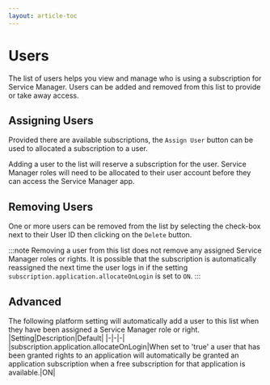 ```yaml
---
layout: article-toc
---
```

# Users
The list of users helps you view and manage who is using a subscription for Service Manager.  Users can be added and removed from this list to provide or take away access.

## Assigning Users
Provided there are available subscriptions, the `Assign User` button can be used to allocated a subscription to a user.

Adding a user to the list will reserve a subscription for the user.  Service Manager roles will need to be allocated to their user account before they can access the Service Manager app.

## Removing Users
One or more users can be removed from the list by selecting the check-box next to their User ID then clicking on the `Delete` button.

:::note
Removing a user from this list does not remove any assigned Service Manager roles or rights.  It is possible that the subscription is automatically reassigned the next time the user logs in if the setting `subscription.application.allocateOnLogin` is set to `ON`.
:::

## Advanced

The following platform setting will automatically add a user to this list when they have been assigned a Service Manager role or right. 
|Setting|Description|Default|
|-|-|-|
|subscription.application.allocateOnLogin|When set to 'true' a user that has been granted rights to an application will automatically be granted an application subscription when a free subscription for that application is available.|ON|